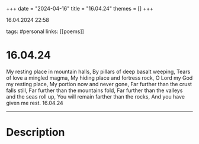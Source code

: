 +++
date = "2024-04-16"
title = "16.04.24"
themes = []
+++

16.04.2024 22:58

tags: #personal
links: [[poems]]

# 16.04.24

My resting place in mountain halls,
By pillars of deep basalt weeping,
Tears of love a mingled magma,
My hiding place and fortress rock,
O Lord my God my resting place,
My portion now and never gone,
Far further than the crust falls still,
Far further than the mountains fold,
Far further than the valleys and the seas roll up,
You will remain farther than the rocks,
And you have given me rest.
16.04.24

---

# Description

